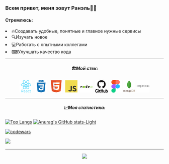 <div>
  <h3>
    Всем привет, меня зовут Ранэль👋🏻
  </h3>
  <h4>
    Стремлюсь:
  </h4>
  <li>
    🔥Создавать удобные, понятные и главное нужные сервисы
  </li>
     <li>
       🔍Изучать новое
  </li>
  <li>
    💻Работать с опытными коллегами
  </li>
  <li>
    ⌨Улучшать качество кода
  </li>
  
  ---

<div align="center">
  <h5>
    🏗Мой стек:
  </h5>
  <img src="https://github.com/devicons/devicon/blob/master/icons/react/react-original-wordmark.svg" title="React" alt="React" width="40" height="40"/>&nbsp;
  <img src="https://github.com/devicons/devicon/blob/master/icons/css3/css3-plain-wordmark.svg"  title="CSS3" alt="CSS" width="40" height="40"/>&nbsp;
  <img src="https://github.com/devicons/devicon/blob/master/icons/html5/html5-original.svg" title="HTML5" alt="HTML" width="40" height="40"/>&nbsp;
  <img src="https://github.com/devicons/devicon/blob/master/icons/javascript/javascript-original.svg" title="JavaScript" alt="JavaScript" width="40" height="40"/>&nbsp;
  <img src="https://github.com/devicons/devicon/blob/master/icons/nodejs/nodejs-original-wordmark.svg" title="NodeJS" alt="NodeJS" width="40" height="40"/>&nbsp;
  <img src="https://github.com/devicons/devicon/blob/master/icons/github/github-original-wordmark.svg" title="Git" **alt="Git" width="40" height="40"/>
  <img src="https://github.com/devicons/devicon/blob/master/icons/figma/figma-original.svg" title="Git" **alt="Figma" width="40" height="40"/>
  <img src="https://github.com/devicons/devicon/blob/master/icons/mongodb/mongodb-original-wordmark.svg" title="MongoDB" **alt="Git" width="40" height="40"/>  
<img src="https://github.com/devicons/devicon/blob/master/icons/express/express-original-wordmark.svg" title="Express" **alt="Git" width="40" height="40"/>  
</div>

---

<h5 align='center'>
  📈Моя статистика:
</h5>

[![Top Langs](https://github-readme-stats.vercel.app/api/top-langs/?username=gilyazov-ranel&layout=compact)](https://github.com/anuraghazra/github-readme-stats)
[![Anurag's GitHub stats-Light](https://github-readme-stats.vercel.app/api?username=gilyazov-ranel&hide=contribs&hide_rank=true&line_height=19&include_all_commits=true&show_icons=true&theme=default#gh-light-mode-only)](https://github.com/anuraghazra/github-readme-stats#gh-light-mode-only)

[![codewars](https://www.codewars.com/users/Ranel.yes/badges/small)](https://www.codewars.com/users/Ranel.yes) 


  
  ![](https://komarev.com/ghpvc/?username=gilyazov-ranel)
  

---
  
<div align="center">
   <a href="https://t.me/rallar" >
    <img src='https://cdn.icon-icons.com/icons2/2429/PNG/512/telegram_logo_icon_147228.png' width="35px"
  </a>
</div>

</div>
